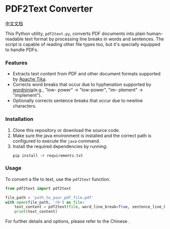 # PDF2Text Converter

[中文文档](README-zh.md)

This Python utility, `pdf2text.py`, converts PDF documents into plain human-readable text format by processing line breaks in words and sentences. The script is capable of reading other file types too, but it's specially equipped to handle PDFs.

### Features
- Extracts text content from PDF and other document formats supported by [Apache Tika](https://tika.apache.org/).
- Corrects word breaks that occur due to hyphenation supported by [wordninja](https://github.com/keredson/wordninja/)(e.g., "low- power" -> "low-power", "im- plement" -> "implement").
- Optionally corrects sentence breaks that occur due to newline characters.

### Installation
1. Clone this repository or download the source code.
2. Make sure the java environment is installed and the correct path is configured to execute the `java` command.
3. Install the required dependencies by running:
   ```
   pip install -r requirements.txt
   ```

### Usage
To convert a file to text, use the `pdf2text` function.

```python
from pdf2text import pdf2text

file_path = 'path_to_your_pdf_file.pdf'
with open(file_path, 'rb') as file:
    text_content = pdf2text(file, word_line_break=True, sentence_line_break=False)
    print(text_content)
```

For further details and options, please refer to the Chinese .